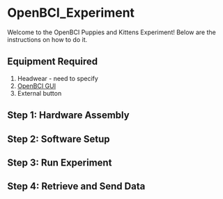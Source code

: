 # OpenBCI_Experiment

Welcome to the OpenBCI Puppies and Kittens Experiment! Below are the instructions on how to do it.

## Equipment Required

1. Headwear - need to specify
2. [OpenBCI GUI](https://github.com/OpenBCI/OpenBCI_GUI/releases)
3. External button

## Step 1: Hardware Assembly

## Step 2: Software Setup

## Step 3: Run Experiment

## Step 4: Retrieve and Send Data


